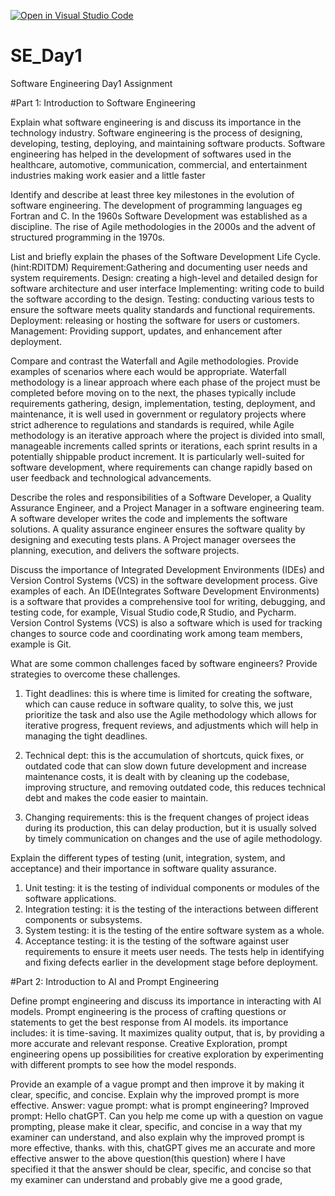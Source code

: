 [![Open in Visual Studio Code](https://classroom.github.com/assets/open-in-vscode-2e0aaae1b6195c2367325f4f02e2d04e9abb55f0b24a779b69b11b9e10269abc.svg)](https://classroom.github.com/online_ide?assignment_repo_id=15577782&assignment_repo_type=AssignmentRepo)
# SE_Day1
Software Engineering Day1 Assignment

#Part 1: Introduction to Software Engineering

Explain what software engineering is and discuss its importance in the technology industry.
Software engineering is the process of designing, developing, testing, deploying, and maintaining  software products. 
Software engineering has helped in the development of softwares used in the healthcare, automotive, communication, commercial, and entertainment industries making work easier and a little faster  


Identify and describe at least three key milestones in the evolution of software engineering.
The development of programming languages eg Fortran and C.
In the 1960s Software Development was established as a discipline.
The rise of Agile methodologies in the 2000s and the advent of structured programming in the 1970s. 

List and briefly explain the phases of the Software Development Life Cycle.
(hint:RDITDM)
Requirement:Gathering and documenting user needs and system requirements.
Design: creating a high-level and detailed design for software architecture and user interface 
Implementing: writing code to build the software according to the design.
Testing: conducting various tests to ensure the software meets quality standards and functional requirements. 
Deployment: releasing or hosting the software for users or customers.
Management: Providing support, updates, and enhancement after deployment.


Compare and contrast the Waterfall and Agile methodologies. Provide examples of scenarios where each would be appropriate.
Waterfall methodology is a linear approach where each phase of the project must be completed before moving on to the next, the phases typically include requirements gathering, design, implementation, testing, deployment, and maintenance, it is well used in government or  regulatory  projects where strict adherence to regulations and standards is required, while  Agile methodology is an iterative approach where the project is divided into small, manageable increments called sprints or iterations, each sprint results in a potentially shippable product increment. It is particularly well-suited for software development, where requirements can change rapidly based on user feedback and technological advancements.


Describe the roles and responsibilities of a Software Developer, a Quality Assurance Engineer, and a Project Manager in a software engineering team.
A software developer writes the code and implements the software solutions.
A quality assurance engineer ensures the software quality by designing and executing tests plans.
A Project manager oversees the planning, execution, and delivers the software projects.



Discuss the importance of Integrated Development Environments (IDEs) and Version Control Systems (VCS) in the software development process. Give examples of each.
An IDE(Integrates Software Development Environments) is a software that provides a comprehensive tool for writing, debugging, and testing code, for example, Visual Studio code,R Studio, and Pycharm.
Version Control Systems (VCS) is also a software which is used for tracking changes to source code and coordinating work among team members, example is Git.



What are some common challenges faced by software engineers? Provide strategies to overcome these challenges.
1. Tight deadlines: this is where time is limited for creating the software, which can cause reduce in software quality, to solve this, we just prioritize the task and also use the Agile methodology which allows for iterative progress, frequent reviews, and adjustments which will help in managing the tight deadlines.

2. Technical dept: this is the accumulation of shortcuts, quick fixes, or outdated code that can slow down future development and increase maintenance costs, it is dealt with by cleaning up the codebase, improving structure, and removing outdated code, this reduces technical debt and makes the code easier to maintain.
  
3. Changing requirements: this is the frequent changes of project ideas during its production, this can delay production, but it is usually solved by timely communication on changes and the use of agile methodology.


Explain the different types of testing (unit, integration, system, and acceptance) and their importance in software quality assurance.
1. Unit testing: it is the testing of individual components or modules of the software applications.
2. Integration testing: it is the testing of the interactions between different components or subsystems.
3. System testing: it is the testing of the entire software system as a whole.
4. Acceptance testing: it is the testing of the software against user requirements to ensure it meets user needs.
The tests help in identifying and fixing defects earlier in the development stage before deployment.


#Part 2: Introduction to AI and Prompt Engineering


Define prompt engineering and discuss its importance in interacting with AI models.
Prompt engineering is the process of crafting questions or statements to get the best response from AI models.
its importance includes: it is time-saving. It maximizes quality output, that is, by providing a more accurate and relevant response. Creative Exploration, prompt engineering opens up possibilities for creative exploration by experimenting with different prompts to see how the model responds.

Provide an example of a vague prompt and then improve it by making it clear, specific, and concise. Explain why the improved prompt is more effective.
Answer:
vague prompt: what is prompt engineering?
Improved prompt: Hello chatGPT. Can you help me come up with a question on vague prompting, please make it clear, specific, and concise in a way that my examiner can understand, and also explain why the improved prompt is more effective, thanks.
with this, chatGPT  gives me an accurate and more effective answer to the above question(this question) where I have specified it that the answer should be clear, specific, and concise so that my examiner can understand and probably give me a good grade,
 


